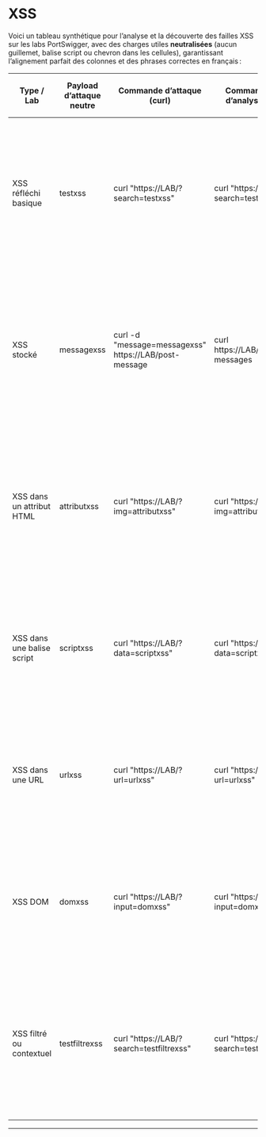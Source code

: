 # XSS

Voici un tableau synthétique pour l’analyse et la découverte des failles XSS sur les labs PortSwigger, avec des charges utiles **neutralisées** (aucun guillemet, balise script ou chevron dans les cellules), garantissant l’alignement parfait des colonnes et des phrases correctes en français :

| Type / Lab                  | Payload d’attaque neutre           | Commande d’attaque (curl)                                    | Commande(s) d’analyse curl                                    | Élément d’analyse (raison préalable)                         | Méthodologie détaillée de découverte                                                                                   | URL                                                                                   |
|-----------------------------|------------------------------------|--------------------------------------------------------------|---------------------------------------------------------------|--------------------------------------------------------------|-----------------------------------------------------------------------------------------------------------------------|---------------------------------------------------------------------------------------|
| XSS réfléchi basique        | testxss                            | curl "https://LAB/?search=testxss"                           | curl "https://LAB/?search=testxss"                            | Affichage du payload dans la page sans filtre                | Injectez une valeur simple dans le paramètre ciblé. Rechargez la page et vérifiez si la valeur s’affiche telle quelle dans le contenu HTML. Si c’est le cas, la faille est probable. | https://portswigger.net/web-security/cross-site-scripting                           |
| XSS stocké                  | messagexss                         | curl -d "message=messagexss" https://LAB/post-message        | curl https://LAB/view-messages                                | Affichage du payload dans un espace partagé                  | Envoyez une valeur neutre dans un champ de message ou de commentaire. Consultez ensuite l’espace où le message s’affiche pour vérifier la présence du contenu injecté. | https://portswigger.net/web-security/cross-site-scripting                            |
| XSS dans un attribut HTML   | attributxss                        | curl "https://LAB/?img=attributxss"                          | curl "https://LAB/?img=attributxss"                           | Injection de la valeur dans un attribut HTML                 | Injectez une valeur neutre dans un paramètre qui termine dans un attribut HTML (par exemple src ou alt d’une image). Vérifiez si la valeur apparaît telle quelle dans l’attribut. | https://portswigger.net/web-security/cross-site-scripting/contexts                   |
| XSS dans une balise script  | scriptxss                          | curl "https://LAB/?data=scriptxss"                           | curl "https://LAB/?data=scriptxss"                            | Injection de la valeur dans une balise script                | Injectez une valeur neutre dans un paramètre qui se retrouve dans une balise script. Vérifiez si la valeur est insérée sans échappement dans le code JavaScript. | https://portswigger.net/web-security/cross-site-scripting/contexts                   |
| XSS dans une URL            | urlxss                             | curl "https://LAB/?url=urlxss"                               | curl "https://LAB/?url=urlxss"                                | Injection de la valeur dans une URL                          | Injectez une valeur neutre dans un paramètre d’URL. Vérifiez si la valeur est réutilisée telle quelle dans un lien ou une redirection sur la page. | https://portswigger.net/web-security/cross-site-scripting/contexts                   |
| XSS DOM                     | domxss                             | curl "https://LAB/?input=domxss"                             | curl "https://LAB/?input=domxss"                              | Traitement du paramètre par du code JavaScript côté client   | Injectez une valeur neutre dans un paramètre utilisé par le JavaScript de la page. Ouvrez la page dans un navigateur et observez le comportement du DOM. | https://portswigger.net/web-security/cross-site-scripting/dom-based                  |
| XSS filtré ou contextuel    | testfiltrexss                      | curl "https://LAB/?search=testfiltrexss"                     | curl "https://LAB/?search=testfiltrexss"                      | Payload affiché mais modifié ou partiellement filtré         | Injectez une valeur neutre dans le paramètre. Vérifiez si la valeur est affichée mais modifiée, tronquée ou échappée. Testez différentes variantes pour contourner le filtre. | https://portswigger.net/web-security/cross-site-scripting/cheat-sheet                |

---


